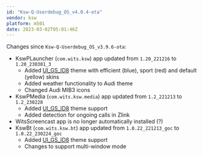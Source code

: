 ```yaml
---
id: "Ksw-Q-Userdebug_OS_v4.0.4-ota"
vendor: ksw
platform: m501
date: 2023-03-02T05:01:46Z
---
```

Changes since `Ksw-Q-Userdebug_OS_v3.9.6-ota`:
- KswPLauncher (`com.wits.ksw`) app updated from `1.20_221216` to `1.20_230301_3`
    - Added [UI_GS_ID8](../../../themes/ksw/ui_gs_id8) theme with efficient (blue), sport (red) and default (yellow) skins
    - Added weather functionality to Audi theme
    - Changed Audi MIB3 icons
- KswPMedia (`com.wits.ksw.media`) app updated from `1.2_221213` to `1.2_230228`
    - Added [UI_GS_ID8](../../../themes/ksw/ui_gs_id8) theme support
    - Added detection for ongoing calls in Zlink
- WitsScreencast app is no longer automatically installed (?)
- KswBt (`com.wits.ksw.bt`) app updated from `1.0.22_221213_goc` to `1.0.22_230224_goc`
    - Added [UI_GS_ID8](../../../themes/ksw/ui_gs_id8) theme support
    - Changes to support multi-window mode
